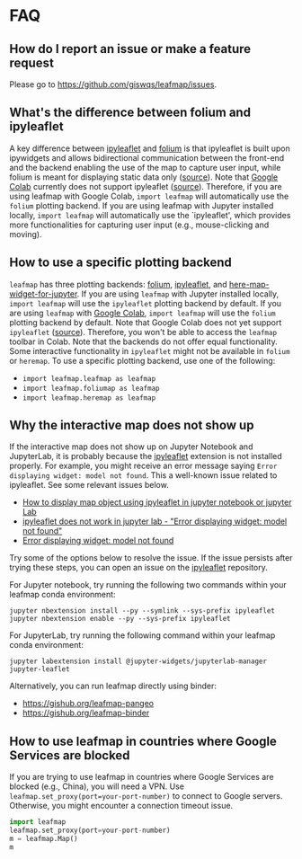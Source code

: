 # FAQ

## How do I report an issue or make a feature request

Please go to <https://github.com/giswqs/leafmap/issues>.

## What's the difference between folium and ipyleaflet

A key difference between [ipyleaflet](https://github.com/jupyter-widgets/ipyleaflet) and [folium](https://github.com/python-visualization/folium) is that ipyleaflet is built upon ipywidgets and allows bidirectional communication between the front-end and the backend enabling the use of the map to capture user input, while folium is meant for displaying static data only ([source](https://blog.jupyter.org/interactive-gis-in-jupyter-with-ipyleaflet-52f9657fa7a)). Note that [Google Colab](https://colab.research.google.com/) currently does not support ipyleaflet ([source](https://github.com/googlecolab/colabtools/issues/498#issuecomment-695335421)). Therefore, if you are using leafmap
with Google Colab, `import leafmap` will automatically use the `folium` plotting backend. If you are using leafmap with Jupyter installed locally, `import leafmap` will automatically use the `ipyleaflet', which provides more functionalities for capturing user input (e.g., mouse-clicking and moving).

## How to use a specific plotting backend

`leafmap` has three plotting backends: [folium](https://github.com/python-visualization/folium), [ipyleaflet](https://github.com/jupyter-widgets/ipyleaflet), and [here-map-widget-for-jupyter](https://github.com/heremaps/here-map-widget-for-jupyter). If you are using `leafmap` with Jupyter installed locally, `import leafmap` will use the `ipyleaflet` plotting backend by default. If you are using `leafmap` with [Google Colab](https://githubtocolab.com/giswqs/leafmap/blob/master/examples/notebooks/01_leafmap_intro.ipynb), `import leafmap` will use the `folium` plotting backend by default. Note that Google Colab does not yet support `ipyleaflet` ([source](https://github.com/googlecolab/colabtools/issues/498#issuecomment-695335421)). Therefore, you won't be able to access the `leafmap` toolbar in Colab. Note that the backends do not offer equal functionality. Some interactive functionality in `ipyleaflet` might not be available in `folium` or `heremap`. To use a specific plotting backend, use one of the following:

-   `import leafmap.leafmap as leafmap`
-   `import leafmap.foliumap as leafmap`
-   `import leafmap.heremap as leafmap`

## Why the interactive map does not show up

If the interactive map does not show up on Jupyter Notebook and JupyterLab, it is probably because the [ipyleaflet](https://github.com/jupyter-widgets/ipyleaflet) extension is not installed properly.
For example, you might receive an error message saying `Error displaying widget: model not found`. This a well-known issue related to ipyleaflet. See some relevant issues below.

-   [How to display map object using ipyleaflet in jupyter notebook or jupyter Lab](https://github.com/jupyter-widgets/ipyleaflet/issues/739)
-   [ipyleaflet does not work in jupyter lab - "Error displaying widget: model not found"](https://github.com/jupyter-widgets/ipyleaflet/issues/418)
-   [Error displaying widget: model not found](https://github.com/jupyter-widgets/ipyleaflet/issues/504)

Try some of the options below to resolve the issue. If the issue persists after trying these steps, you can open an issue on the [ipyleaflet](https://github.com/jupyter-widgets/ipyleaflet/issues) repository.

For Jupyter notebook, try running the following two commands within your leafmap conda environment:

```
jupyter nbextension install --py --symlink --sys-prefix ipyleaflet
jupyter nbextension enable --py --sys-prefix ipyleaflet
```

For JupyterLab, try running the following command within your leafmap conda environment:

```
jupyter labextension install @jupyter-widgets/jupyterlab-manager jupyter-leaflet

```

Alternatively, you can run leafmap directly using binder:

-   <https://gishub.org/leafmap-pangeo>
-   <https://gishub.org/leafmap-binder>

## How to use leafmap in countries where Google Services are blocked

If you are trying to use leafmap in countries where Google Services are blocked (e.g., China), you will need a VPN. Use `leafmap.set_proxy(port=your-port-number)` to connect to Google servers. Otherwise, you might encounter a connection timeout issue.

```python
import leafmap
leafmap.set_proxy(port=your-port-number)
m = leafmap.Map()
m
```
